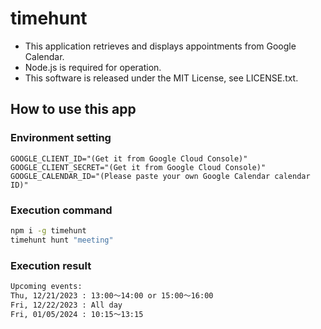 # timehunt

- This application retrieves and displays appointments from Google Calendar.
- Node.js is required for operation.
- This software is released under the MIT License, see LICENSE.txt.


## How to use this app

### Environment setting

```.env
GOOGLE_CLIENT_ID="(Get it from Google Cloud Console)"
GOOGLE_CLIENT_SECRET="(Get it from Google Cloud Console)"
GOOGLE_CALENDAR_ID="(Please paste your own Google Calendar calendar ID)"
```

### Execution command

```bash
npm i -g timehunt
timehunt hunt "meeting"
```

### Execution result

```bash
Upcoming events:
Thu, 12/21/2023 : 13:00～14:00 or 15:00～16:00
Fri, 12/22/2023 : All day
Fri, 01/05/2024 : 10:15～13:15
```